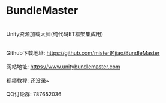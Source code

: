 # BundleMaster
<br/> Unity资源加载大师(纯代码ET框架集成用)</br>

<br/>Github下载地址: https://github.com/mister91jiao/BundleMaster</br>
<br/>网站地址: https://www.unitybundlemaster.com</br>
<br/>视频教程: 还没录~</br>
<br/>QQ讨论群: 787652036</br>
